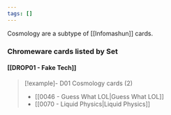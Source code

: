 ```yaml
---
tags: []
---
```

Cosmology are a subtype of [[Infomashun]] cards.



### Chromeware cards listed by Set

#### [[DROP01 - Fake Tech]]  

> [!example]- D01 Cosmology cards (2)
>  - [[0046 - Guess What LOL|Guess What LOL]]
>  - [[0070 - Liquid Physics|Liquid Physics]]


